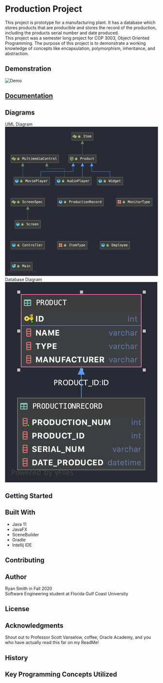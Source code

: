 # Production Project
This project is prototype for a manufacturing plant. It has a database which stores products that
 are producible and stores the record of the production, including the products serial number and
  date produced. <br/>
This project was a semester long project for COP 3003, Object Oriented Programming. The purpose of
 this project is to demonstrate a working knowledge of concepts like encapsulation, polymorphism, 
 inheritance, and abstraction.

## Demonstration
![Demo](2020-12-02%2018-04-36.gif)

## [Documentation](https://rpsmith77.github.io/ProductionProject/Main.html)


## Diagrams
UML Diagram<br/>
![UMLDiagram](Top-Level%20Package.png)
<br/>Database Diagram<br/>
![DBDiagram](ProdDB.png)

## Getting Started


## Built With
 - Java 11
 - JavaFX
 - SceneBuilder
 - Gradle
 - Intellij IDE

## Contributing


## Author
Ryan Smith in Fall 2020<br/>
Software Engineering student at Florida Gulf Coast University

## License


## Acknowledgments
Shout out to Professor Scott Vanselow, coffee, Oracle Academy, and you who have actually read
this far on my ReadMe!

## History


## Key Programming Concepts Utilized
